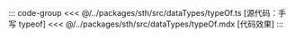 ::: code-group
<<< @/../packages/sth/src/dataTypes/typeOf.ts [源代码：手写 typeof]
<<< @/../packages/sth/src/dataTypes/typeOf.mdx [代码效果]
:::